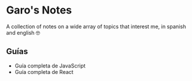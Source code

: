 # Garo's Notes

A collection of notes on a wide array of topics that interest me, in spanish and english 🤓

## Guías

- Guía completa de JavaScript
- Guía completa de React
